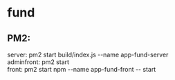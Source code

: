 # fund

## PM2:
server: pm2 start build/index.js --name app-fund-server  
adminfront: pm2 start  
front: pm2 start npm --name app-fund-front -- start  
